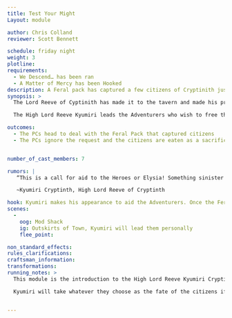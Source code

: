 ```yaml
---
title: Test Your Might
Layout: module

author: Chris Colland 
reviewer: Scott Bennett

schedule: friday night
weight: 3
plotline: 
requirements: 
  - We Descend… has been ran
  - A Matter of Mercy has been Hooked
description: A Feral pack has captured a few citizens of Cryptinith just before Dusk on their way back into the gates. If they are not rescued they will be eaten alive as a sacrifice to their “Alpha” The Lord Reeve, Kymiru Cryptinith, asks for help
synopsis: > 
  The Lord Reeve of Cyptinith has made it to the tavern and made his presence known. 2 tasks have been laid out before the adventurers. The First is a Trade Dispute and a test of their diplomatic and reasoning skills. The Second module is a Test of Might. These two modules will go off back to back depending on which path they choose to go first. 

  The High Lord Reeve Kyumiri leads the Adventurers who wish to free the citizens to the location he was given by his scouts in Hakkens Blade. When he gets near the location, Kyumiri offers to guard the path while the Adventurers enter the Cave and save the citizens. Should things get too out of hand, Kyumiri wont let the adventurers fall but he wont intervene unless its certain death. This is a test of their bravery and to see how they handle themselves in a smaller encounter vs a mass battle like the Feral prefer to capture in. The morality choice at the end of this module is COMPLETELY up to the PCs. 

outcomes: 
  - The PCs head to deal with the Feral Pack that captured citizens 
  - The PCs ignore the request and the citizens are eaten as a sacrifice to the “Alpha”


number_of_cast_members: 7

rumors: |
   “This is a call for aid to the Heroes or Elysia! Something sinister is afoot in the shadows of Moutesque. We have our own share of problems with the Feral lurking in the forests outside of Cryptinth. STICK TO THE ROADS ON YOUR WAY HERE AND DO NOT TRAVEL AT NIGHT ALONE!!! Make sure you bring Silver weapons….. but please do not carry them openly in the city walls of Cryptinth. I shall post the laws of our city very soon. This expeditionary force will rendezvous on the 2nd of June 623. You may use our city of Cryptinth as your forward base as the city of Moutesque is not habitable to anyone besides the mages of Obilvions Edge.”

   ~Kyumiri Cryptinth, High Lord Reeve of Cryptinth

hook: Kyumiri makes his appearance to aid the Adventurers. Once the Feral are dispatched, Kyumiri will begin his welcoming ritual and trial 
scenes: 
  - 
    oog: Mod Shack
    ig: Outskirts of Town, Kyumiri will lead them personally
    flee_point: 

non_standard_effects: 
rules_clarifications: 
craftsman_information: 
transformations: 
running_notes: > 
  This module is the introduction to the High Lord Reeve Kyumiri Cryptinth, it begins with a small skirmish with Feral and ends with a Roleplay encounter welcoming the Adventurers to Cryptinth. Kyurmiri will give them 2 tasks to judge their abilities to handle Moutesque. 

  Kyumiri will take whatever they choose as the fate of the citizens if he is not involved in the battle. If the players fail and KYUMIRI gets involved by rescuing them, he will add a special level of guilt with any decision that is made. If Ghile takes Haldin under his wing, then Haldin could shift and get out of control and kill innocents. If Haldin is allowed to be slain for a “mercy” killing, Kyumiri will put the guilt on the players about an untested soul by the Beast and question their judgement. 


---
```






